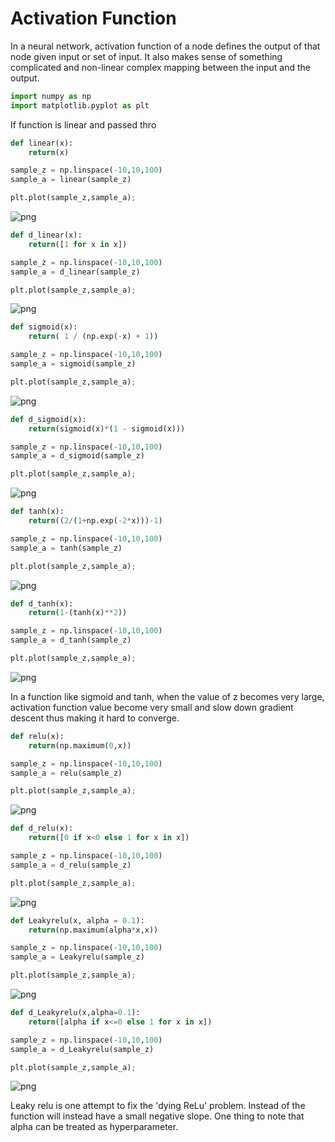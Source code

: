 
# Activation Function

In a neural network, activation function of a node defines the output of that node given input or set of input. It also makes sense of something complicated and non-linear complex mapping between the input and the output.


```python
import numpy as np
import matplotlib.pyplot as plt
```

If function is linear and passed thro


```python
def linear(x):
    return(x)

sample_z = np.linspace(-10,10,100)
sample_a = linear(sample_z)

plt.plot(sample_z,sample_a);
```


![png](output_4_0.png)



```python
def d_linear(x):
    return([1 for x in x])

sample_z = np.linspace(-10,10,100)
sample_a = d_linear(sample_z)

plt.plot(sample_z,sample_a);
```


![png](output_5_0.png)



```python
def sigmoid(x):
    return( 1 / (np.exp(-x) + 1))

sample_z = np.linspace(-10,10,100)
sample_a = sigmoid(sample_z)

plt.plot(sample_z,sample_a);
```


![png](output_6_0.png)



```python
def d_sigmoid(x):
    return(sigmoid(x)*(1 - sigmoid(x)))

sample_z = np.linspace(-10,10,100)
sample_a = d_sigmoid(sample_z)

plt.plot(sample_z,sample_a);
```


![png](output_7_0.png)



```python
def tanh(x):
    return((2/(1+np.exp(-2*x)))-1)

sample_z = np.linspace(-10,10,100)
sample_a = tanh(sample_z)

plt.plot(sample_z,sample_a);
```


![png](output_8_0.png)



```python
def d_tanh(x):
    return(1-(tanh(x)**2))

sample_z = np.linspace(-10,10,100)
sample_a = d_tanh(sample_z)

plt.plot(sample_z,sample_a);
```


![png](output_9_0.png)


In a function like sigmoid and tanh, when the value of z becomes very large, activation function value become very small and slow down gradient descent thus making it hard to converge.


```python
def relu(x):
    return(np.maximum(0,x))

sample_z = np.linspace(-10,10,100)
sample_a = relu(sample_z)

plt.plot(sample_z,sample_a);
```


![png](output_11_0.png)



```python
def d_relu(x):
    return([0 if x<0 else 1 for x in x])

sample_z = np.linspace(-10,10,100)
sample_a = d_relu(sample_z)

plt.plot(sample_z,sample_a);
```


![png](output_12_0.png)



```python
def Leakyrelu(x, alpha = 0.1):
    return(np.maximum(alpha*x,x))

sample_z = np.linspace(-10,10,100)
sample_a = Leakyrelu(sample_z)

plt.plot(sample_z,sample_a);
```


![png](output_13_0.png)



```python
def d_Leakyrelu(x,alpha=0.1):
    return([alpha if x<=0 else 1 for x in x])

sample_z = np.linspace(-10,10,100)
sample_a = d_Leakyrelu(sample_z)

plt.plot(sample_z,sample_a);
```


![png](output_14_0.png)


Leaky relu is one attempt to fix the 'dying ReLu' problem. Instead of the function will instead have a small negative slope. One thing to note that alpha can be treated as hyperparameter.
